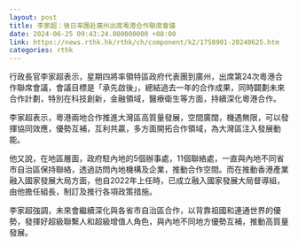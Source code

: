 ```yaml
---
layout: post
title: 李家超：後日率團赴廣州出席粵港合作聯席會議
date: 2024-06-25 09:43:24.000000000 +08:00
link: https://news.rthk.hk/rthk/ch/component/k2/1758901-20240625.htm
categories: rthk
---
```


行政長官李家超表示，星期四將率領特區政府代表團到廣州，出席第24次粵港合作聯席會議，會議目標是「承先啟後」，總結過去一年的合作成果，同時闢劃未來合作計劃，特別在科技創新，金融領域，醫療衛生等方面，持續深化粵港合作。

李家超表示，粵港兩地合作推進大灣區高質量發展，空間廣闊，機遇無限，可以發揮協同效應，優勢互補，互利共贏，多方面開拓合作領域，為大灣區注入發展動能。

他又說，在地區層面，政府駐內地的5個辦事處，11個聯絡處，一直與內地不同省市自治區保持聯絡，透過訪問內地機構及企業，推動合作空間。而在推動香港產業融入國家發展大局方面，他自2022年上任時，已成立融入國家發展大局督導組，由他擔任組長，制訂及推行各項政策措施。

李家超強調，未來會繼續深化與各省市自治區合作，以背靠祖國和連通世界的優勢，發揮好超級聯繫人和超級增值人角色，與內地不同地方優勢互補，推動高質量發展。
